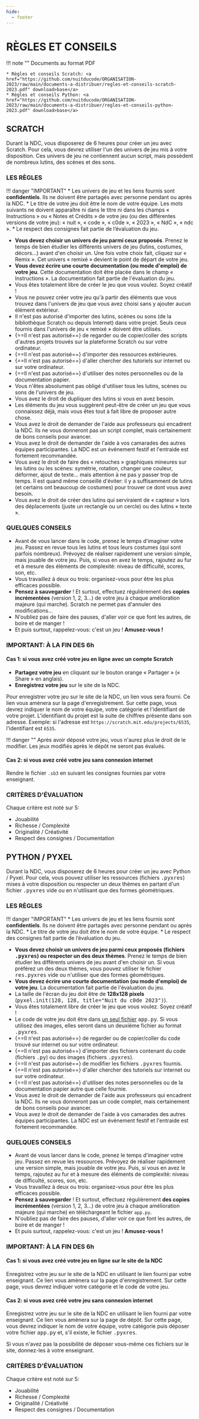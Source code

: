 ```yaml
---
hide:
  - footer
---
```


# RÈGLES ET CONSEILS

!!! note ""
    Documents au format PDF
    
    * Règles et conseils Scratch: <a href="https://github.com/nuitducode/ORGANISATION-2023/raw/main/documents-a-distribuer/regles-et-conseils-scratch-2023.pdf" download>base</a>
    * Règles et conseils Python: <a href="https://github.com/nuitducode/ORGANISATION-2023/raw/main/documents-a-distribuer/regles-et-conseils-python-2023.pdf" download>base</a>

## SCRATCH

Durant la NDC, vous disposerez de 6 heures pour créer un jeu avec Scratch. Pour cela, vous devrez utiliser l'un des univers de jeu mis à votre disposition. Ces univers de jeu ne contiennent aucun script, mais possèdent de nombreux lutins, des scènes et des sons.


### LES RÈGLES

!!! danger "IMPORTANT"
    * Les univers de jeu et les liens fournis sont **confidentiels**. Ils ne doivent être partagés avec personne pendant ou après la NDC.
    * Le titre de votre jeu doit être le nom de votre équipe. Les mots suivants ne doivent apparaître ni dans le titre ni dans les champs « Instructions » ou « Notes et Crédits » de votre jeu (ou des différentes versions de votre jeu): « nuit », « code », « c0de », « 2023 », « NdC », « ndc ».
    * Le respect des consignes fait partie de l’évaluation du jeu.

* **Vous devez choisir un univers de jeu parmi ceux proposés**. Prenez le temps de bien étudier les différents univers de jeu (lutins, costumes, décors…) avant d'en choisir un. Une fois votre choix fait, cliquez sur « Remix ». Cet univers « remixé » devient le point de départ de votre jeu.
* **Vous devez écrire une courte documentation (ou mode d'emploi) de votre jeu**. Cette documentation doit être placée dans le champ « Instructions ». La documentation fait partie de l'évaluation du jeu.
* Vous êtes totalement libre de créer le jeu que vous voulez. Soyez créatif !
* Vous ne pouvez créer votre jeu qu'à partir des éléments que vous trouvez dans l'univers de jeu que vous avez choisi sans y ajouter aucun élément extérieur.
* Il n'est pas autorisé d'importer des lutins, scènes ou sons (de la bibliothèque Scratch ou depuis Internet) dans votre projet. Seuls ceux fournis dans l'univers de jeu « remixé » doivent être utilisés.
* {==Il n'est pas autorisé==} de regarder ou de copier/coller des scripts d'autres projets trouvés sur la plateforme Scratch ou sur votre ordinateur.</span>
* {==Il n'est pas autorisé==} d'importer des ressources extérieures.
* {==Il n'est pas autorisé==} d'aller chercher des tutoriels sur internet ou sur votre ordinateur.
* {==Il n'est pas autorisé==} d'utiliser des notes personnelles ou de la documentation papier.
* Vous n'êtes absolument pas obligé d'utiliser tous les lutins, scènes ou sons de l'univers de jeu.
* Vous avez le droit de dupliquer des lutins si vous en avez besoin.
* Les éléments du jeu vous suggèrent peut-être de créer un jeu que vous connaissez déjà, mais vous êtes tout à fait libre de proposer autre chose.
* Vous avez le droit de demander de l'aide aux professeurs qui encadrent la NDC. Ils ne vous donneront pas un script complet, mais certainement de bons conseils pour avancer.
* Vous avez le droit de demander de l'aide à vos camarades des autres équipes participantes. La NDC est un événement festif et l'entraide est fortement recommandée.
* Vous avez le droit de faire des « retouches » graphiques mineures sur les lutins ou les scènes: symétrie, rotation, changer une couleur, déformer, ajout de texte… mais attention à ne pas y passer trop de temps. Il est quand même conseillé d'éviter: il y a suffisamment de lutins (et certains ont beaucoup de costumes) pour trouver ce dont vous avez besoin.
* Vous avez le droit de créer des lutins qui serviraient de « capteur » lors des déplacements (juste un rectangle ou un cercle) ou des lutins « texte ».


### QUELQUES CONSEILS
* Avant de vous lancer dans le code, prenez le temps d'imaginer votre jeu. Passez en revue tous les lutins et tous leurs costumes (qui sont parfois nombreux). Prévoyez de réaliser rapidement une version simple, mais jouable de votre jeu. Puis, si vous en avez le temps, rajoutez au fur et à mesure des éléments de complexité: niveau de difficulté, scores, son, etc.
* Vous travaillez à deux ou trois: organisez-vous pour être les plus efficaces possible.
* **Pensez à sauvegarder** ! Et surtout, effectuez régulièrement des **copies incrémentées** (version 1, 2, 3…) de votre jeu à chaque amélioration majeure (qui marche). Scratch ne permet pas d'annuler des modifications…
* N'oubliez pas de faire des pauses, d'aller voir ce que font les autres, de boire et de manger !
* Et puis surtout, rappelez-vous: c'est un jeu ! **Amusez-vous !**

### IMPORTANT: À LA FIN DES 6h

#### Cas 1: si vous avez créé votre jeu en ligne avec un compte Scratch

* **Partagez votre jeu** en cliquant sur le bouton orange « Partager » (« Share » en anglais).
* **Enregistrez votre jeu** sur le site de la NDC.

Pour enregistrer votre jeu sur le site de la NDC, un lien vous sera fourni. Ce lien vous amènera sur la page d'enregistrement. Sur cette page, vous devrez indiquer le nom de votre équipe, votre catégorie et l'identifiant de votre projet. L'identifiant du projet est la suite de chiffres présente dans son adresse. Exemple: si l'adresse est `https://scratch.mit.edu/projects/6535`, l'identifiant est `6535`.

!!! danger ""
    Après avoir déposé votre jeu, vous n'aurez plus le droit de le modifier. Les jeux modifiés après le dépôt ne seront pas évalués.


#### Cas 2: si vous avez créé votre jeu sans connexion internet

Rendre le fichier `.sb3` en suivant les consignes fournies par votre enseignant.

###  CRITÈRES D'ÉVALUATION

Chaque critère est noté sur 5:

* Jouabilité
* Richesse / Complexité
* Originalité / Créativité
* Respect des consignes / Documentation


## PYTHON / PYXEL

Durant la NDC, vous disposerez de 6 heures pour créer un jeu avec Python / Pyxel. Pour cela, vous pouvez utiliser les ressources (fichiers <kbd>.pyxres</kbd>) mises à votre disposition ou respecter un deux thèmes en partant d'un fichier <kbd>.pyxres</kbd> vide ou en n'utilisant que des formes géométriques.

### LES RÈGLES

!!! danger "IMPORTANT"
    * Les univers de jeu et les liens fournis sont **confidentiels**. Ils ne doivent être partagés avec personne pendant ou après la NDC.
    * Le titre de votre jeu doit être le nom de votre équipe.
    * Le respect des consignes fait partie de l’évaluation du jeu.    

* **Vous devez choisir un univers de jeu parmi ceux proposés (fichiers <kbd>.pyxres</kbd>) ou respecter un des deux thèmes**. Prenez le temps de bien étudier les différents univers de jeu avant d'en choisir un. Si vous préférez un des deux thèmes, vous pouvez utiliser le fichier <kbd>res.pyxres</kbd> vide ou n'utiliser que des formes géométriques.
* **Vous devez écrire une courte documentation (ou mode d'emploi) de votre jeu**. La documentation fait partie de l'évaluation du jeu.
* La taille de l'écran du jeu doit être de **128x128 pixels** (<kbd>pyxel.init(128, 128, title="Nuit du c0de 2023")</kbd>).
* Vous êtes totalement libre de créer le jeu que vous voulez. Soyez créatif !
* Le code de votre jeu doit être dans <u>un seul fichier</u> <kbd>app.py</kbd>. Si vous utilisez des images, elles seront dans un deuxième fichier au format <kbd>.pyxres</kbd>.
* {==Il n'est pas autorisé==} de regarder ou de copier/coller du code trouvé sur internet ou sur votre ordinateur.
* {==Il n'est pas autorisé==} d'importer des fichiers contenant du code (fichiers <kbd>.py</kbd>) ou des images (fichiers <kbd>.pyxres</kbd>).
* {==Il n'est pas autorisé==} de modifier les fichiers <kbd>.pyxres</kbd> fournis.
* {==Il n'est pas autorisé==} d'aller chercher des tutoriels sur internet ou sur votre ordinateur.
* {==Il n'est pas autorisé==} d'utiliser des notes personnelles ou de la documentation papier autre que celle fournie.
* Vous avez le droit de demander de l'aide aux professeurs qui encadrent la NDC. Ils ne vous donneront pas un code complet, mais certainement de bons conseils pour avancer.
* Vous avez le droit de demander de l'aide à vos camarades des autres équipes participantes. La NDC est un événement festif et l'entraide est fortement recommandée.

### QUELQUES CONSEILS

* Avant de vous lancer dans le code, prenez le temps d'imaginer votre jeu. Passez en revue les ressources. Prévoyez de réaliser rapidement une version simple, mais jouable de votre jeu. Puis, si vous en avez le temps, rajoutez au fur et à mesure des éléments de complexité: niveau de difficulté, scores, son, etc.
* Vous travaillez à deux ou trois: organisez-vous pour être les plus efficaces possible.
* **Pensez à sauvegarder** ! Et surtout, effectuez régulièrement **des copies incrémentées** (version 1, 2, 3…) de votre jeu à chaque amélioration majeure (qui marche) en téléchargeant le fichier `app.py`.
* N'oubliez pas de faire des pauses, d'aller voir ce que font les autres, de boire et de manger !
* Et puis surtout, rappelez-vous: c'est un jeu ! **Amusez-vous !**

### IMPORTANT: À LA FIN DES 6h

#### Cas 1: si vous avez créé votre jeu en ligne sur le site de la NDC

Enregistrez votre jeu sur le site de la NDC en utilisant le lien fourni par votre enseignant. Ce lien vous amènera sur la page d'enregistrement. Sur cette page, vous devrez indiquer votre catégorie et le code de votre jeu.

#### Cas 2: si vous avez créé votre jeu sans connexion internet

Enregistrez votre jeu sur le site de la NDC en utilisant le lien fourni par votre enseignant. Ce lien vous amènera sur la page de dépôt. Sur cette page, vous devrez indiquer le nom de votre équipe, votre catégorie puis déposer votre fichier <kbd>app.py</kbd> et, s'il existe, le fichier <kbd>.pyxres</kbd>.

Si vous n'avez pas la possibilité de déposer vous-même ces fichiers sur le site, donnez-les à votre enseignant.

###  CRITÈRES D'ÉVALUATION

Chaque critère est noté sur 5:

* Jouabilité
* Richesse / Complexité
* Originalité / Créativité
* Respect des consignes / Documentation
